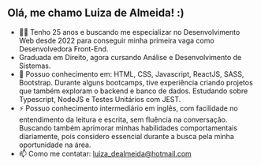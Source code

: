 ## Olá, me chamo Luiza de Almeida! :)

- 👩‍💻 Tenho 25 anos e buscando me especializar no Desenvolvimento Web desde 2022 para conseguir minha primeira vaga como Desenvolvedora Front-End.
- Graduada em Direito, agora cursando Análise e Desenvolvimento de Sistemas.
- 🚀 Possuo conhecimento em: HTML, CSS, Javascript, ReactJS, SASS, Bootstrap. Durante alguns bootcamps, tive experiência criando projetos que também exploram o backend e banco de dados. Estudando sobre Typescript, NodeJS e Testes Unitários com JEST. 
- ⚡ Possuo conhecimento intermediário em inglês, com facilidade no entendimento da leitura e escrita, sem fluência na conversação. Buscando também aprimorar minhas habilidades comportamentais diariamente, pois considero essencial durante a busca pela minha oportunidade na área.
- 📫 Como me contatar: luiza_dealmeida@hotmail.com

<div align="center">
  <a href="https://github.com/luizaadev">
</div>
